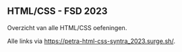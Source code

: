 ## HTML/CSS - FSD 2023

Overzicht van alle HTML/CSS oefeningen.

Alle links via https://petra-html-css-syntra_2023.surge.sh/.
